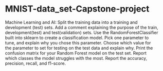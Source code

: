# MNIST-data_set-Capstone-project
Machine Learning and AI:
Split the training data into a training and development (test) sets.
Add a comment explaining the purpose of the train,
development(test) and test(validation) sets.
Use the RandomForestClassifier built into sklearn to create a classification
model.
Pick one parameter to tune, and explain why you chose this parameter.
Choose which value for the parameter to set for testing on the test data and
explain why.
Print the confusion matrix for your Random Forest model on the test set.
Report which classes the model struggles with the most.
Report the accuracy, precision, recall, and f1-score.
